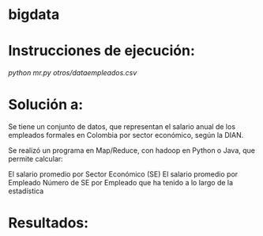 # bigdata

# Instrucciones de ejecución:

*python mr.py otros/dataempleados.csv*

# Solución a:
Se tiene un conjunto de datos, que representan el salario anual de los empleados formales en Colombia por sector económico, según la DIAN.

Se realizó un programa en Map/Reduce, con hadoop en Python o Java, que permite calcular:

El salario promedio por Sector Económico (SE)
El salario promedio por Empleado
Número de SE por Empleado que ha tenido a lo largo de la estadística

# Resultados:


